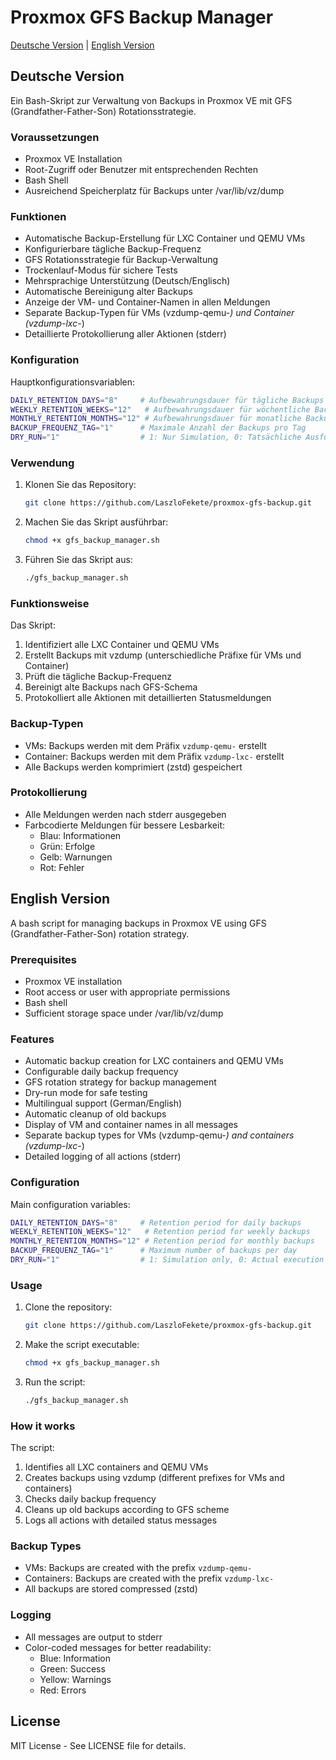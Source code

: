# Proxmox GFS Backup Manager

[Deutsche Version](#deutsche-version) | [English Version](#english-version)

## Deutsche Version

Ein Bash-Skript zur Verwaltung von Backups in Proxmox VE mit GFS (Grandfather-Father-Son) Rotationsstrategie.

### Voraussetzungen

- Proxmox VE Installation
- Root-Zugriff oder Benutzer mit entsprechenden Rechten
- Bash Shell
- Ausreichend Speicherplatz für Backups unter /var/lib/vz/dump

### Funktionen

- Automatische Backup-Erstellung für LXC Container und QEMU VMs
- Konfigurierbare tägliche Backup-Frequenz
- GFS Rotationsstrategie für Backup-Verwaltung
- Trockenlauf-Modus für sichere Tests
- Mehrsprachige Unterstützung (Deutsch/Englisch)
- Automatische Bereinigung alter Backups
- Anzeige der VM- und Container-Namen in allen Meldungen
- Separate Backup-Typen für VMs (vzdump-qemu-*) und Container (vzdump-lxc-*)
- Detaillierte Protokollierung aller Aktionen (stderr)

### Konfiguration

Hauptkonfigurationsvariablen:
```bash
DAILY_RETENTION_DAYS="8"     # Aufbewahrungsdauer für tägliche Backups
WEEKLY_RETENTION_WEEKS="12"   # Aufbewahrungsdauer für wöchentliche Backups
MONTHLY_RETENTION_MONTHS="12" # Aufbewahrungsdauer für monatliche Backups
BACKUP_FREQUENZ_TAG="1"      # Maximale Anzahl der Backups pro Tag
DRY_RUN="1"                  # 1: Nur Simulation, 0: Tatsächliche Ausführung
```

### Verwendung

1. Klonen Sie das Repository:
   ```bash
   git clone https://github.com/LaszloFekete/proxmox-gfs-backup.git
   ```

2. Machen Sie das Skript ausführbar:
   ```bash
   chmod +x gfs_backup_manager.sh
   ```

3. Führen Sie das Skript aus:
   ```bash
   ./gfs_backup_manager.sh
   ```

### Funktionsweise

Das Skript:
1. Identifiziert alle LXC Container und QEMU VMs
2. Erstellt Backups mit vzdump (unterschiedliche Präfixe für VMs und Container)
3. Prüft die tägliche Backup-Frequenz
4. Bereinigt alte Backups nach GFS-Schema
5. Protokolliert alle Aktionen mit detaillierten Statusmeldungen

### Backup-Typen

- VMs: Backups werden mit dem Präfix `vzdump-qemu-` erstellt
- Container: Backups werden mit dem Präfix `vzdump-lxc-` erstellt
- Alle Backups werden komprimiert (zstd) gespeichert

### Protokollierung

- Alle Meldungen werden nach stderr ausgegeben
- Farbcodierte Meldungen für bessere Lesbarkeit:
  - Blau: Informationen
  - Grün: Erfolge
  - Gelb: Warnungen
  - Rot: Fehler

## English Version

A bash script for managing backups in Proxmox VE using GFS (Grandfather-Father-Son) rotation strategy.

### Prerequisites

- Proxmox VE installation
- Root access or user with appropriate permissions
- Bash shell
- Sufficient storage space under /var/lib/vz/dump

### Features

- Automatic backup creation for LXC containers and QEMU VMs
- Configurable daily backup frequency
- GFS rotation strategy for backup management
- Dry-run mode for safe testing
- Multilingual support (German/English)
- Automatic cleanup of old backups
- Display of VM and container names in all messages
- Separate backup types for VMs (vzdump-qemu-*) and containers (vzdump-lxc-*)
- Detailed logging of all actions (stderr)

### Configuration

Main configuration variables:
```bash
DAILY_RETENTION_DAYS="8"     # Retention period for daily backups
WEEKLY_RETENTION_WEEKS="12"   # Retention period for weekly backups
MONTHLY_RETENTION_MONTHS="12" # Retention period for monthly backups
BACKUP_FREQUENZ_TAG="1"      # Maximum number of backups per day
DRY_RUN="1"                  # 1: Simulation only, 0: Actual execution
```

### Usage

1. Clone the repository:
   ```bash
   git clone https://github.com/LaszloFekete/proxmox-gfs-backup.git
   ```

2. Make the script executable:
   ```bash
   chmod +x gfs_backup_manager.sh
   ```

3. Run the script:
   ```bash
   ./gfs_backup_manager.sh
   ```

### How it works

The script:
1. Identifies all LXC containers and QEMU VMs
2. Creates backups using vzdump (different prefixes for VMs and containers)
3. Checks daily backup frequency
4. Cleans up old backups according to GFS scheme
5. Logs all actions with detailed status messages

### Backup Types

- VMs: Backups are created with the prefix `vzdump-qemu-`
- Containers: Backups are created with the prefix `vzdump-lxc-`
- All backups are stored compressed (zstd)

### Logging

- All messages are output to stderr
- Color-coded messages for better readability:
  - Blue: Information
  - Green: Success
  - Yellow: Warnings
  - Red: Errors

## License

MIT License - See LICENSE file for details.
